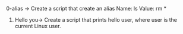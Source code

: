 0-alias ->    Create a script that create an alias
               Name: ls
               Value: rm *
1. Hello you-> Create a script that prints hello user, where user is the current Linux user.


